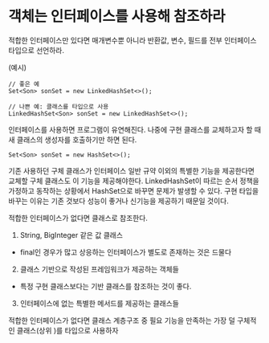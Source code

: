 # 객체는 인터페이스를 사용해 참조하라

적합한 인터페이스만 있다면 매개변수뿐 아니라 반환값, 변수, 필드를 전부 인터페이스 타입으로 선언하라.

(예시)
```
// 좋은 예
Set<Son> sonSet = new LinkedHashSet<>();

// 나쁜 예: 클래스를 타입으로 사용
LinkedHashSet<Son> sonSet = new LinkedHashSet<>();
```

인터페이스를 사용하면 프로그램이 유연해진다. 나중에 구현 클래스를 교체하고자 할 때 새 클래스의 생성자를 호출하기만 하면 된다.

```
Set<Son> sonSet = new HashSet<>();
```

기존 사용하던 구체 클래스가 인터페이스 일반 규약 이외의 특별한 기능을 제공한다면 교체할 구체 클래스도 이 기능을 제공해야한다. 
LinkedHashSet이 따르는 순서 정책을 가정하고 동작하는 상황에서 HashSet으로 바꾸면 문제가 발생할 수 있다. 
구현 타입을 바꾸는 이유는 기존 것보다 성능이 좋거나 신기능을 제공하기 때문일 것이다.

적합한 인터페이스가 없다면 클래스로 참조한다. 
1. String, BigInteger 같은 값 클래스
  - final인 경우가 많고 상응하는 인터페이스가 별도로 존재하는 것은 드물다 
2. 클래스 기반으로 작성된 프레임워크가 제공하는 객체들
  - 특정 구현 클래스보다는 기반 클래스를 참조하는 것이 좋다. 
3. 인터페이스에 없는 특별한 메서드를 제공하는 클래스들 

적합한 인터페이스가 없다면 클래스 계층구조 중 필요 기능을 만족하는 가장 덜 구체적인 클래스(상위 )를 타입으로 사용하자
